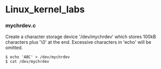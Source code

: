 # Linux_kernel_labs

### mychrdev.c
Create a character storage device '/dev/mychrdev' which stores 100kB characters plus '\0' at the end. Excessive characters in 'echo' will be omitted.
```
$ echo 'ABC' > /dev/mychrdev
$ cat /dev/mychrdev
